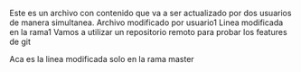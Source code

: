 Este es un archivo con contenido que va a ser actualizado por dos usuarios de manera simultanea.
Archivo modificado por usuario1
Linea modificada en la rama1
Vamos a utilizar un repositorio remoto para probar los features de git

Aca es la linea modificada solo en la rama master
